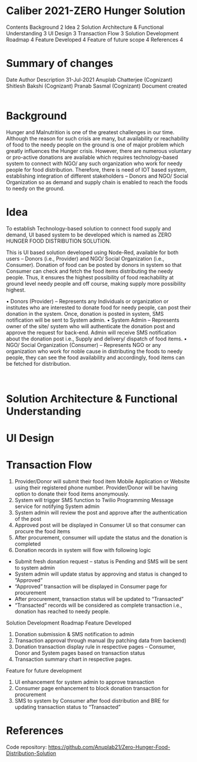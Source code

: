# Caliber 2021-ZERO Hunger Solution


Contents
Background	2
Idea	2
Solution Architecture & Functional Understanding	3
UI Design	3
Transaction Flow	3
Solution Development Roadmap	4
Feature Developed	4
Feature of future scope	4
References	4




# Summary of changes
Date	Author	Description
31-Jul-2021	Anuplab Chatterjee (Cognizant)
Shitlesh Bakshi (Cognizant)
Pranab Sasmal (Cognizant)	Document created
 

# Background
Hunger and Malnutrition is one of the greatest challenges in our time. Although the reason for such crisis are many, but availability or reachability of food to the needy people on the ground is one of major problem which greatly influences the Hunger crisis.
However, there are numerous voluntary or pro-active donations are available which requires technology-based system to connect with NGO/ any such organization who work for needy people for food distribution.
Therefore, there is need of IOT based system, establishing integration of different stakeholders – Donors and NGO/ Social Organization so as demand and supply chain is enabled to reach the foods to needy on the ground.

# Idea
To establish Technology-based solution to connect food supply and demand, UI based system to be developed which is named as ZERO HUNGER FOOD DISTRIBUTION SOLUTION.

This is UI based solution developed using Node-Red, available for both users – Donors (i.e., Provider) and NGO/ Social Organization (i.e., Consumer). Donation of food can be posted by donors in system so that Consumer can check and fetch the food items distributing the needy people. Thus, it ensures the highest possibility of food reachability at ground level needy people and off course, making supply more possibility highest.

•	Donors (Provider) – Represents any Individuals or organization or institutes who are interested to donate food for needy people, can post their donation in the system. Once, donation is posted in system, SMS notification will be sent to System admin.
•	System Admin – Represents owner of the site/ system who will authenticate the donation post and approve the request for back-end. Admin will receive SMS notification about the donation post i.e., Supply and delivery/ dispatch of food items.
•	NGO/ Social Organization (Consumer) – Represents NGO or any organization who work for noble cause in distributing the foods to needy people, they can see the food availability and accordingly, food items can be fetched for distribution.

 
# Solution Architecture & Functional Understanding

 
# UI Design
 

# Transaction Flow

1.	Provider/Donor will submit their food item Mobile Application or Website using their registered phone number. Provider/Donor will be having option to donate their food items anonymously. 
2.	System will trigger SMS function to Twilio Programming Message service for notifying System admin
3.	System admin will review the post and approve after the authentication of the post
4.	Approved post will be displayed in Consumer UI so that consumer can procure the food items
5.	After procurement, consumer will update the status and the donation is completed
6.	Donation records in system will flow with following logic
-	Submit fresh donation request – status is Pending and SMS will be sent to system admin
-	System admin will update status by approving and status is changed to “Approved”
-	“Approved” transaction will be displayed in Consumer page for procurement
-	After procurement, transaction status will be updated to “Transacted”
-	“Transacted” records will be considered as complete transaction i.e., donation has reached to needy people.

Solution Development Roadmap
Feature Developed
1.	Donation submission & SMS notification to admin
2.	Transaction approval through manual (by patching data from backend)
3.	Donation transaction display rule in respective pages – Consumer, Donor and System pages based on transaction status
4.	Transaction summary chart in respective pages.

Feature for future development
1.	UI enhancement for system admin to approve transaction
2.	Consumer page enhancement to block donation transaction for procurement
3.	SMS to system by Consumer after food distribution and BRE for updating transaction status to “Transacted”

# References
Code repository: https://github.com/Anuplab21/Zero-Hunger-Food-Distribution-Solution

